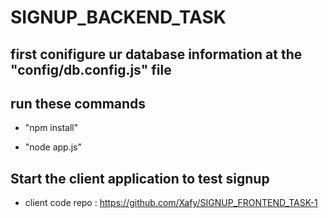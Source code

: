 # SIGNUP_BACKEND_TASK

## first conifigure ur database information at the "config/db.config.js" file

## run these commands 

- "npm install" 

- "node app.js"

## Start the client application to test signup

- client code repo : https://github.com/Xafy/SIGNUP_FRONTEND_TASK-1


